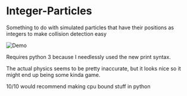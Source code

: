 # Integer-Particles

Something to do with simulated particles that have their positions as integers to make collision detection easy

![Demo](https://github.com/ajasmin/PoolFeast6969/Integer-Particles/raw/master/demo.gif)

Requires python 3 because I needlessly used the new print syntax.

The actual physics seems to be pretty inaccurate, but it looks nice so it might end up being some kinda game.

10/10 would recommend making cpu bound stuff in python
